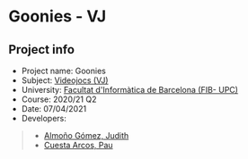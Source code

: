 # Goonies - VJ

## Project info

- Project name: Goonies
- Subject: [Videojocs (VJ)](https://www.fib.upc.edu/ca/estudis/graus/grau-en-enginyeria-informatica/pla-destudis/assignatures/VJ)
- University: [Facultat d'Informàtica de Barcelona (FIB- UPC)](http://www.fib.upc.edu/)
- Course: 2020/21 Q2
- Date: 07/04/2021
- Developers:

> - [Almoño Gómez, Judith](mailto:judith.almono@estudiantat.upc.edu)
> - [Cuesta Arcos, Pau](mailto:pau.cuesta.arcos@estudianta.upc.edu)
